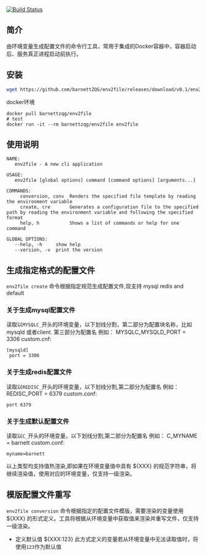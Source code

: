 [![Build Status](https://travis-ci.org/barnettZQG/env2file.svg?branch=master)](https://travis-ci.org/barnettZQG/env2file)
## 简介
 由环境变量生成配置文件的命令行工具，常用于集成的Docker容器中，容器启动后、服务真正进程启动前执行。

## 安装

```bash
wget https://github.com/barnettZQG/env2file/releases/download/v0.1/env2file-linux
```

docker环境
```
docker pull barnettzqg/env2file
# test
docker run -it --rm barnettzqg/env2file env2file
```
## 使用说明

```
NAME:
   env2file - A new cli application

USAGE:
   env2file [global options] command [command options] [arguments...]

COMMANDS:
     conversion, conv  Renders the specified file template by reading the environment variable
     create, cre       Generates a configuration file to the specified path by reading the environment variable and following the specified format
     help, h           Shows a list of commands or help for one command

GLOBAL OPTIONS:
   --help, -h     show help
   --version, -v  print the version
```

## 生成指定格式的配置文件
`env2file create` 命令根据指定规范生成配置文件,现支持 mysql redis and default
### 关于生成mysql配置文件
读取以`MYSQLC_`开头的环境变量，以下划线分割，第二部分为配置块名称，比如mysqld 或者client. 第三部分为配置名
例如： MYSQLC_MYSQLD_PORT = 3306
custom.cnf:
```
[mysqld]
 port = 3306
```
### 关于生成redis配置文件
读取以`REDISC_`开头的环境变量，以下划线分割,第二部分为配置名
例如： REDISC_PORT = 6379
custom.conf:
```
port 6379
```

### 关于生成默认配置文件
读取以`C_`开头的环境变量，以下划线分割,第二部分为配置名
例如： C_MYNAME = barnett
custom.conf:
```
myname=barnett
```
以上类型均支持值热渲染,即如果在环境变量值中具有 ${XXX} 的规范字符串，将继续渲染值，使用对应的环境变量，仅支持一级渲染。

## 模版配置文件重写
`env2file conversion` 命令根据指定的配置文件模版，需要渲染的变量使用 ${XXX} 的形式定义。工具将根据从环境变量中获取值来渲染并重写文件，仅支持一级渲染。
 * 定义默认值
 ${XXX:123} 此方式定义的变量若从环境变量中无法读取值时，将使用`123`作为默认值
